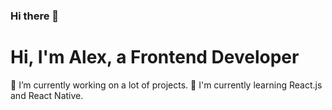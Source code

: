 ### Hi there 👋



<h1> Hi, I'm Alex, a Frontend Developer </h1>

🔭 I’m currently working on a lot of projects.
🔭 I'm currently learning React.js and React Native.

